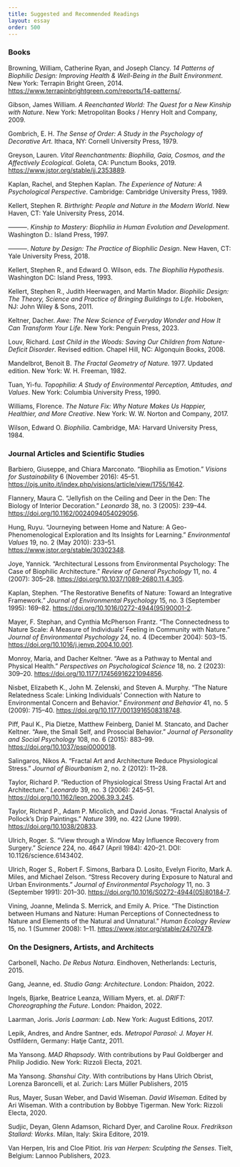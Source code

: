 ```yaml
---
title: Suggested and Recommended Readings
layout: essay
order: 500
---
```


### Books

Browning, William, Catherine Ryan, and Joseph Clancy. *14 Patterns of Biophilic Design:* *Improving Health & Well-Being in the Built Environment*. New York: Terrapin Bright Green, 2014. https://www.terrapinbrightgreen.com/reports/14-patterns/.

Gibson, James William. *A Reenchanted World: The Quest for a New Kinship with Nature*. New York: Metropolitan Books / Henry Holt and Company, 2009.

Gombrich, E. H. *The Sense of Order: A Study in the Psychology of Decorative Art*. Ithaca, NY: Cornell University Press, 1979.

Greyson, Lauren. *Vital Reenchantments: Biophilia, Gaia, Cosmos, and the Affectively Ecological*. Goleta, CA: Punctum Books, 2019. https://www.jstor.org/stable/jj.2353889.

Kaplan, Rachel, and Stephen Kaplan. *The Experience of Nature: A Psychological Perspective*. Cambridge: Cambridge University Press, 1989.

Kellert, Stephen R. *Birthright: People and Nature in the Modern World*. New Haven, CT: Yale University Press, 2014.

———. *Kinship to Mastery: Biophilia in Human Evolution and Development*. Washington D.: Island Press, 1997.

———. *Nature by Design: The Practice of Biophilic Design*. New Haven, CT: Yale University Press, 2018.

Kellert, Stephen R., and Edward O. Wilson, eds. *The Biophilia Hypothesis*. Washington DC: Island Press, 1993.

Kellert, Stephen R., Judith Heerwagen, and Martin Mador. *Biophilic Design: The Theory, Science and Practice of Bringing Buildings to Life*. Hoboken, NJ: John Wiley & Sons, 2011.

Keltner, Dacher. *Awe: The New Science of Everyday Wonder and How It Can Transform Your Life*. New York: Penguin Press, 2023.

Louv, Richard. *Last Child in the Woods: Saving Our Children from Nature-Deficit Disorder*. Revised edition. Chapel Hill, NC: Algonquin Books, 2008.

Mandelbrot, Benoit B. *The Fractal Geometry of Nature.* 1977. Updated edition. New York: W. H. Freeman, 1982.

Tuan, Yi-fu. *Topophilia: A Study of Environmental Perception, Attitudes, and Values*. New York: Columbia University Press, 1990.

Williams, Florence. *The Nature Fix: Why Nature Makes Us Happier, Healthier, and More Creative*. New York: W. W. Norton and Company, 2017.

Wilson, Edward O. *Biophilia*. Cambridge, MA: Harvard University Press, 1984.

### Journal Articles and Scientific Studies

Barbiero, Giuseppe, and Chiara Marconato. “Biophilia as Emotion.” *Visions for Sustainability* 6 (November 2016): 45–51. https://ojs.unito.it/index.php/visions/article/view/1755/1642.

Flannery, Maura C. “Jellyfish on the Ceiling and Deer in the Den: The Biology of Interior Decoration.” *Leonardo* 38, no. 3 (2005): 239–44. https://doi.org/10.1162/0024094054029056.

Hung, Ruyu. “Journeying between Home and Nature: A Geo-Phenomenological Exploration and Its Insights for Learning.” *Environmental Values* 19, no. 2 (May 2010): 233–51. https://www.jstor.org/stable/30302348.

Joye, Yannick. “Architectural Lessons from Environmental Psychology: The Case of Biophilic Architecture.” *Review of General Psychology* 11, no. 4 (2007): 305–28. https://doi.org/10.1037/1089-2680.11.4.305.

Kaplan, Stephen. “The Restorative Benefits of Nature: Toward an Integrative Framework.” *Journal of Environmental Psychology* 15, no. 3 (September 1995): 169–82. https://doi.org/10.1016/0272-4944(95)90001-2.

Mayer, F. Stephan, and Cynthia McPherson Frantz. “The Connectedness to Nature Scale: A Measure of Individuals’ Feeling in Community with Nature.” *Journal of Environmental Psychology* 24, no. 4 (December 2004): 503–15. https://doi.org/10.1016/j.jenvp.2004.10.001.

Monroy, Maria, and Dacher Keltner. “Awe as a Pathway to Mental and Physical Health.” *Perspectives on Psychological Science* 18, no. 2 (2023): 309–20. https://doi.org/10.1177/17456916221094856.

Nisbet, Elizabeth K., John M. Zelenski, and Steven A. Murphy. “The Nature Relatedness Scale: Linking Individuals’ Connection with Nature to Environmental Concern and Behavior.” *Environment and Behavior* 41, no. 5 (2009): 715–40. https://doi.org/10.1177/0013916508318748.

Piff, Paul K., Pia Dietze, Matthew Feinberg, Daniel M. Stancato, and Dacher Keltner. “Awe, the Small Self, and Prosocial Behavior.” *Journal of Personality and Social Psychology* 108, no. 6 (2015): 883–99. https://doi.org/10.1037/pspi0000018.

Salingaros, Nikos A. “Fractal Art and Architecture Reduce Physiological Stress.” *Journal of Biourbanism* 2, no. 2 (2012): 11–28.

Taylor, Richard P. “Reduction of Physiological Stress Using Fractal Art and Architecture.” *Leonardo* 39, no. 3 (2006): 245–51. https://doi.org/10.1162/leon.2006.39.3.245.

Taylor, Richard P., Adam P. Micolich, and David Jonas. “Fractal Analysis of Pollock’s Drip Paintings.” *Nature* 399, no. 422 (June 1999). https://doi.org/10.1038/20833.

Ulrich, Roger. S. “View through a Window May Influence Recovery from Surgery.” *Science* 224, no. 4647 (April 1984): 420–21. DOI: 10.1126/science.6143402.

Ulrich, Roger S., Robert F. Simons, Barbara D. Losito, Evelyn Fiorito, Mark A. Miles, and Michael Zelson. “Stress Recovery during Exposure to Natural and Urban Environments.” *Journal of Environmental Psychology* 11, no. 3 (September 1991): 201–30. https://doi.org/10.1016/S0272-4944(05)80184-7.

Vining, Joanne, Melinda S. Merrick, and Emily A. Price. “The Distinction between Humans and Nature: Human Perceptions of Connectedness to Nature and Elements of the Natural and Unnatural.” *Human Ecology Review* 15, no. 1 (Summer 2008): 1–11. https://www.jstor.org/stable/24707479.

### On the Designers, Artists, and Architects

Carbonell, Nacho. *De Rebus Natura*. Eindhoven, Netherlands: Lecturis, 2015.

Gang, Jeanne, ed. *Studio Gang: Architecture*. London: Phaidon, 2022.

Ingels, Bjarke, Beatrice Leanza, William Myers, et. al. *DRIFT: Choreographing the Future*. London: Phaidon, 2022.

Laarman, Joris. *Joris Laarman: Lab*. New York: August Editions, 2017.

Lepik, Andres, and Andre Santner, eds. *Metropol Parasol: J. Mayer H*. Ostfildern, Germany: Hatje Cantz, 2011.

Ma Yansong. *MAD Rhapsody*. With contributions by Paul Goldberger and Philip Jodidio. New York: Rizzoli Electa, 2021.

Ma Yansong. *Shanshui City*. With contributions by Hans Ulrich Obrist, Lorenza Baroncelli, et al. Zurich: Lars Müller Publishers, 2015

Rus, Mayer, Susan Weber, and David Wiseman. *David Wiseman*. Edited by Ari Wiseman. With a contribution by Bobbye Tigerman. New York: Rizzoli Electa, 2020.

Sudjic, Deyan, Glenn Adamson, Richard Dyer, and Caroline Roux. *Fredrikson Stallard: Works*. Milan, Italy: Skira Editore, 2019.

Van Herpen, Iris and Cloe Pitiot. *Iris van Herpen: Sculpting the Senses*. Tielt, Belgium: Lannoo Publishers, 2023.